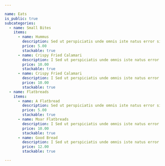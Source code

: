 ```yaml
---

name: Eats
is_public: true
subcategories:
  - name: Small Bites
    items:
      - name: Hummus
        description: Sed ut perspiciatis unde omnis iste natus error sit voluptatem accusantium doloremque laudantium, totam rem aperiam, eaque ipsa quae ab illo inventore
        price: 5.00
        stackable: true
      - name: Crispy Fried Calamari
        description: I Sed ut perspiciatis unde omnis iste natus error sit voluptatem accusantium doloremque laudantium, totam rem aperiam, eaque ipsa quae ab illo inventore
        price: 10.00
        stackable: true
      - name: Crispy Fried Calamari
        description: I Sed ut perspiciatis unde omnis iste natus error sit voluptatem accusantium doloremque laudantium, totam rem aperiam, eaque ipsa quae ab illo inventore
        price: 10.00
        stackable: true
  - name: Flatbreads
    items:
      - name: A Flatbread
        description: Sed ut perspiciatis unde omnis iste natus error sit voluptatem accusantium doloremque laudantium, totam rem aperiam, eaque ipsa quae ab illo inventore
        price: 5.00
        stackable: true
      - name: Moar Flatbreads
        description: I Sed ut perspiciatis unde omnis iste natus error sit voluptatem accusantium doloremque laudantium, totam rem aperiam, eaque ipsa quae ab illo inventore
        price: 10.00
        stackable: true
      - name: Good Bread
        description: I Sed ut perspiciatis unde omnis iste natus error sit voluptatem accusantium doloremque laudantium, totam rem aperiam, eaque ipsa quae ab illo inventore
        price: 12.00
        stackable: true

---
```

